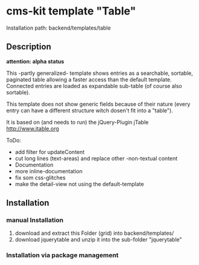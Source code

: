 # cms-kit template "Table"

Installation path: backend/templates/table

## Description

**attention: alpha status**

This -partly generalized- template shows entries as a searchable, sortable, paginated table allowing a faster access than the default template.
Connected entries are loaded as expandable sub-table (of course also sortable).

This template does not show generic fields because of their nature
(every entry can have a different structure witch dosen't fit into a "table").

It is based on (and needs to run) the jQuery-Plugin jTable <http://www.jtable.org>

ToDo:

* add filter for updateContent
* cut long lines (text-areas) and replace other -non-textual content
* Documentation
* more inline-documentation
* fix som css-glitches
* make the detail-view not using the default-template

## Installation

### manual Installation

1. download and extract this Folder (grid) into backend/templates/
2. download jquerytable and unzip it into the sub-folder "jquerytable"

### Installation via package management

